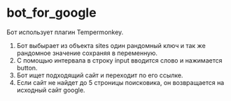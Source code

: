 # bot_for_google

Бот использует плагин Tempermonkey.
1. Бот выбырает из объекта sites один рандомный ключ и так же рандомное значение сохраняя в переменную.
2. С помощью интервала в строку input вводится слово и нажимается button.
3. Бот ищет подходящий сайт и переходит по его ссылке.
4. Если сайт не найдет до 5 строницы поисковика, он возвращается на исходный сайт google.
